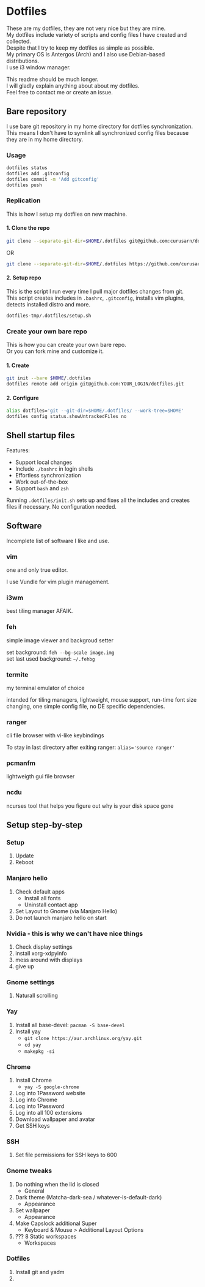 # Dotfiles

These are my dotfiles, they are not very nice but they are mine.  
My dotfiles include variety of scripts and config files I have created and collected.  
Despite that I try to keep my dotfiles as simple as possible.  
My primary OS is Antergos (Arch) and I also use Debian-based distributions.  
I use i3 window manager.  

This readme should be much longer.  
I will gladly explain anything about about my dotfiles.  
Feel free to contact me or create an issue.


## Bare repository

I use bare git repository in my home directory for dotfiles synchronization.  
This means I don't have to symlink all synchronized config files because they are in my home directory.

### Usage

```bash
dotfiles status
dotfiles add .gitconfig
dotfiles commit -m 'Add gitconfig'
dotfiles push
```

### Replication

This is how I setup my dotfiles on new machine.

#### 1. Clone the repo
```bash
git clone --separate-git-dir=$HOME/.dotfiles git@github.com:curusarn/dotfiles.git dotfiles-tmp
```
OR
```bash
git clone --separate-git-dir=$HOME/.dotfiles https://github.com/curusarn/dotfiles.git dotfiles-tmp
```

#### 2. Setup repo

This is the script I run every time I pull major dotfiles changes from git.  
This script creates includes in `.bashrc`, `.gitconfig`, installs vim plugins, detects installed distro and more. 

```bash
dotfiles-tmp/.dotfiles/setup.sh
```

### Create your own bare repo

This is how you can create your own bare repo.  
Or you can fork mine and customize it.

#### 1. Create
```bash
git init --bare $HOME/.dotfiles
dotfiles remote add origin git@github.com:YOUR_LOGIN/dotfiles.git
```

#### 2. Configure 
```bash
alias dotfiles='git --git-dir=$HOME/.dotfiles/ --work-tree=$HOME'
dotfiles config status.showUntrackedFiles no
```

## Shell startup files
Features:
- Support local changes
- Include `./bashrc` in login shells
- Effortless synchronization
- Work out-of-the-box
- Support `bash` and `zsh`

Running `.dotfiles/init.sh` sets up and fixes all the includes and creates files if necessary.
No configuration needed.

## Software
Incomplete list of software I like and use.  

### vim
one and only true editor.  

I use Vundle for vim plugin management.

### i3wm
best tiling manager AFAIK.  

### feh
simple image viewer and backgroud setter  
  
set background: `feh --bg-scale image.img`  
set last used background: `~/.fehbg`  

### termite
my terminal emulator of choice  
  
intended for tiling managers, lightweight, mouse support, run-time font size changing, one simple config file, no DE specific dependencies.

### ranger
cli file browser with vi-like keybindings

To stay in last directory after exiting ranger: `alias='source ranger'`

### pcmanfm
lightweigth gui file browser

### ncdu
ncurses tool that helps you figure out why is your disk space gone


## Setup step-by-step

### Setup

1. Update
1. Reboot

### Manjaro hello

1. Check default apps
    - Install all fonts
    - Uninstall contact app
1. Set Layout to Gnome (via Manjaro Hello)
1. Do not launch manjaro hello on start

### Nvidia - this is why we can't have nice things

1. Check display settings 
1. install xorg-xdpyinfo
1. mess around with displays
1. give up 

### Gnome settings

1. Naturall scrolling

### Yay

1. Install all base-devel: `pacman -S base-devel` 
1. Install yay
    - `git clone https://aur.archlinux.org/yay.git`
    - `cd yay`
    - `makepkg -si`

### Chrome

1. Install Chrome
    - `yay -S google-chrome`
1. Log into 1Password website
1. Log into Chrome
1. Log into 1Password
1. Log into all 100 extensions
1. Download wallpaper and avatar
1. Get SSH keys

### SSH

1. Set file permissions for SSH keys to 600

### 

### Gnome tweaks

1. Do nothing when the lid is closed
    - General
1. Dark theme (Matcha-dark-sea / whatever-is-default-dark)
    - Appearance
1. Set wallpaper
    - Appearance
1. Make Capslock additional Super
    - Keyboard & Mouse > Additional Layout Options
1. ??? 8 Static workspaces
    - Workspaces

### Dotfiles

1. Install git and yadm
1. 
